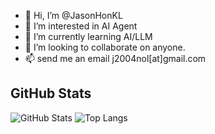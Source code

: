 - 👋 Hi, I’m @JasonHonKL
- 👀 I’m interested in AI Agent
- 🌱 I’m currently learning AI/LLM
- 💞️ I’m looking to collaborate on anyone.
- 📫 send me an email j2004nol[at]gmail.com

## GitHub Stats
![GitHub Stats](https://github-readme-stats.vercel.app/api?username=JasonHonKL&show_icons=true&theme=tokyonight)
![Top Langs](https://github-readme-stats.vercel.app/api/top-langs/?username=JasonHonKL&layout=compact&theme=tokyonight&langs_count=8)

<!---
JasonHonKL/JasonHonKL is a ✨ special ✨ repository because its `README.md` (this file) appears on your GitHub profile.
You can click the Preview link to take a look at your changes.
--->
